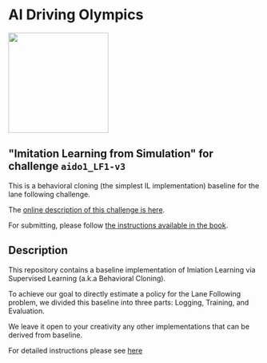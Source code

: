 # AI Driving Olympics

<a href="http://aido.duckietown.org"><img width="200" src="https://www.duckietown.org/wp-content/uploads/2018/07/AIDO-768x512.png"/></a>


## "Imitation Learning from Simulation" for challenge `aido1_LF1-v3`

This is a behavioral cloning (the simplest IL implementation) baseline for the lane following challenge.

The [online description of this challenge is here][online].

For submitting, please follow [the instructions available in the book][book].

[book]: http://docs.duckietown.org/DT18/AIDO/out/

[online]: https://challenges.duckietown.org/v3/humans/challenges/aido1_LF1-v3

## Description

This repository contains a baseline implementation of Imiation Learning via Supervised Learning (a.k.a Behavioral Cloning).

To achieve our goal to directly estimate a policy for the Lane Following problem, we divided this baseline into three parts:
Logging, Training, and Evaluation.

We leave it open to your creativity any other implementations that can be derived from baseline.

For detailed instructions please see [here](http://docs.duckietown.org/DT18/AIDO/out/embodied_il_sim.html)
